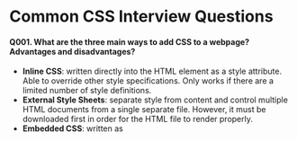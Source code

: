 # Common CSS Interview Questions

#### Q001. What are the three main ways to add CSS to a webpage? Advantages and disadvantages?
- **Inline CSS**: written directly into the HTML element as a style attribute. Able to override other style specifications. Only works if there are a limited number of style definitions.
- **External Style Sheets**: separate style from content and control multiple HTML documents from a single separate file. However, it must be downloaded first in order for the HTML file to render properly.
- **Embedded CSS**: written as <style> tags inside the <head> section of an HTML document. Loads with the HTML document unlike the external style sheets. However, any other HTML documents would not inherit the styling within these tags.

#### Q002. What are CSS media queries and what are they used for?
- Used to make reponsive web design possible, can apply CSS styles depending on the device
- Able to adjust style depending on the height, width, orientation, display type

#### Q003. What is CSS selector specificity and how does it work?
- patterns used to select the element(s) you want to style.
* What's the difference between "resetting" and "normalizing" CSS? Which would you choose, and why?

#### Q004. Describe Floats and how they work.
- Float is a CSS positioning property. To understand its purpose and origin, we can look to print design. In a print layout, images may be set into the page such that text wraps around them as needed. This is commonly and appropriately called "text wrap".

* Describe z-index and how stacking context is formed.
* Describe BFC(Block Formatting Context) and how it works.
* What are the various clearing techniques and which is appropriate for what context?
* How would you approach fixing browser-specific styling issues?
* How do you serve your pages for feature-constrained browsers?
  * What techniques/processes do you use?
* What are the different ways to visually hide content (and make it available only for screen readers)?
* Have you ever used a grid system, and if so, what do you prefer?
* Have you used or implemented media queries or mobile specific layouts/CSS?
* Are you familiar with styling SVG?
* Can you give an example of an `@media` property other than `screen`?
* What are some of the "gotchas" for writing efficient CSS?
* What are the advantages/disadvantages of using CSS preprocessors?
  * Describe what you like and dislike about the CSS preprocessors you have used.
* How would you implement a web design comp that uses non-standard fonts?
* Explain how a browser determines what elements match a CSS selector.
* Describe pseudo-elements and discuss what they are used for.
* Explain your understanding of the box model and how you would tell the browser in CSS to render your layout in different box models.
* What does ```* { box-sizing: border-box; }``` do? What are its advantages?
* What is the CSS `display` property and can you give a few examples of its use?
* What's the difference between inline and inline-block?
* What's the difference between a relative, fixed, absolute and statically positioned element?
* What existing CSS frameworks have you used locally, or in production? How would you change/improve them?
* Have you played around with the new CSS Flexbox or Grid specs?
* Can you explain the difference between coding a web site to be responsive versus using a mobile-first strategy?
* Have you ever worked with retina graphics? If so, when and what techniques did you use?
* Is there any reason you'd want to use `translate()` instead of *absolute positioning*, or vice-versa? And why?
